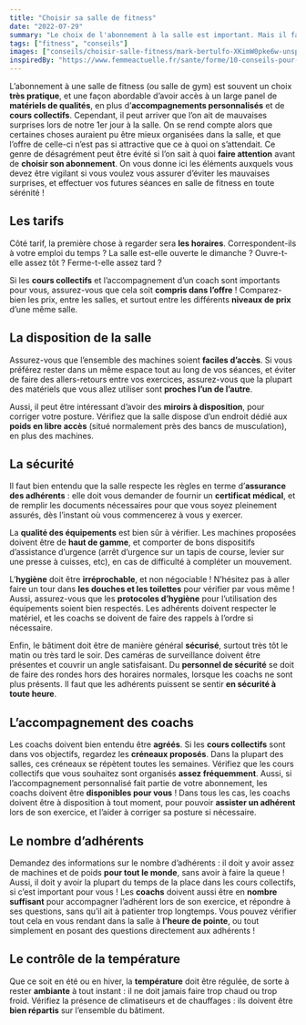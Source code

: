 ```yaml
---
title: "Choisir sa salle de fitness"
date: "2022-07-29"
summary: "Le choix de l'abonnement à la salle est important. Mais il faut parfois être vigilant, et éviter de foncer tête baissée sur la 1ère offre proposée ! On vous récapitule ce sur quoi vous devez faire attention avant de vous lancer."
tags: ["fitness", "conseils"]
images: ["conseils/choisir-salle-fitness/mark-bertulfo-XKimW0pke6w-unsplash.jpg"]
inspiredBy: "https://www.femmeactuelle.fr/sante/forme/10-conseils-pour-choisir-sa-salle-de-sport-2070534"
---
```

L’abonnement à une salle de fitness (ou salle de gym) est souvent un choix **très pratique**, et une
façon abordable d’avoir accès à un large panel de **matériels de qualités**, en plus
d’**accompagnements personnalisés** et de **cours collectifs**. Cependant, il peut arriver
que l’on ait de mauvaises surprises lors de notre 1er jour à la salle. On se rend
compte alors que certaines choses auraient pu être mieux organisées dans la salle,
et que l’offre de celle-ci n’est pas si attractive que ce à quoi on s’attendait. Ce
genre de désagrément peut être évité si l’on sait à quoi **faire attention** avant de
**choisir son abonnement**. On vous donne ici les éléments auxquels vous devez être
vigilant si vous voulez vous assurer d’éviter les mauvaises surprises, et effectuer
vos futures séances en salle de fitness en toute sérénité !

## Les tarifs
Côté tarif, la première chose à regarder sera **les horaires**. Correspondent-ils à votre
emploi du temps ? La salle est-elle ouverte le dimanche ? Ouvre-t-elle assez tôt ?
Ferme-t-elle assez tard ?

Si les **cours collectifs** et l’accompagnement d’un coach sont importants pour vous,
assurez-vous que cela soit **compris dans l’offre** !
Comparez-bien les prix, entre les salles, et surtout entre les différents **niveaux
de prix** d’une même salle.

## La disposition de la salle
Assurez-vous que l’ensemble des machines soient **faciles d’accès**. Si vous préférez
rester dans un même espace tout au long de vos séances, et éviter de faire des
allers-retours entre vos exercices, assurez-vous que la plupart des matériels que vous
allez utiliser sont **proches l’un de l’autre**.

Aussi, il peut être intéressant d’avoir des **miroirs à disposition**, pour corriger votre
posture. Vérifiez que la salle dispose d’un endroit dédié aux **poids en libre accès**
(situé normalement près des bancs de musculation), en plus des machines.

## La sécurité
Il faut bien entendu que la salle respecte les règles en terme d’**assurance des
adhérents** : elle doit vous demander de fournir un **certificat médical**, et de remplir
les documents nécessaires pour que vous soyez pleinement assurés, dès l’instant où
vous commencerez à vous y exercer.

La **qualité des équipements** est bien sûr à vérifier. Les machines proposées doivent
être de **haut de gamme**, et comporter de bons dispositifs d’assistance d’urgence (arrêt
d’urgence sur un tapis de course, levier sur une presse à cuisses, etc), en cas de
difficulté à compléter un mouvement.

L’**hygiène** doit être **irréprochable**, et non négociable ! N’hésitez pas à aller faire
un tour dans **les douches et les toilettes** pour vérifier par vous même ! Aussi,
assurez-vous que les **protocoles d’hygiène** pour l’utilisation des équipements soient
bien respectés. Les adhérents doivent respecter le matériel, et les coachs se doivent
de faire des rappels à l’ordre si nécessaire.

Enfin, le bâtiment doit être de manière général **sécurisé**, surtout très tôt le matin ou
très tard le soir. Des caméras de surveillance doivent être présentes et couvrir un
angle satisfaisant. Du **personnel de sécurité** se doit de faire des rondes hors des
horaires normales, lorsque les coachs ne sont plus présents. Il faut que les adhérents
puissent se sentir **en sécurité à toute heure**.

## L’accompagnement des coachs
Les coachs doivent bien entendu être **agréés**. Si les **cours collectifs** sont dans vos
objectifs, regardez les **créneaux proposés**. Dans la plupart des salles, ces créneaux
se répètent toutes les semaines. Vérifiez que les cours collectifs que vous souhaitez
sont organisés **assez fréquemment**. Aussi, si l’accompagnement personnalisé fait partie
de votre abonnement, les coachs doivent être **disponibles pour vous** ! Dans tous les cas,
les coachs doivent être à disposition à tout moment, pour pouvoir **assister un adhérent**
lors de son exercice, et l’aider à corriger sa posture si nécessaire.

## Le nombre d’adhérents
Demandez des informations sur le nombre d’adhérents : il doit y avoir assez de machines
et de poids **pour tout le monde**, sans avoir à faire la queue ! Aussi, il doit y avoir
la plupart du temps de la place dans les cours collectifs, si c’est important pour
vous ! Les **coachs** doivent aussi être en **nombre suffisant** pour accompagner l’adhérent
lors de son exercice, et répondre à ses questions, sans qu’il ait à patienter trop
longtemps. Vous pouvez vérifier tout cela en vous rendant dans la salle à **l’heure de
pointe**, ou tout simplement en posant des questions directement aux adhérents !

## Le contrôle de la température
Que ce soit en été ou en hiver, la **température** doit être régulée, de sorte à rester
**ambiante** à tout instant : il ne doit jamais faire trop chaud ou trop froid. Vérifiez
la présence de climatiseurs et de chauffages : ils doivent être **bien répartis** sur
l’ensemble du bâtiment.

